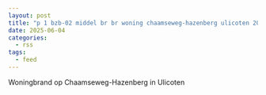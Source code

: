 ```yaml
---
layout: post
title: "p 1 bzb-02 middel br br woning chaamseweg-hazenberg ulicoten 203092 207532 207662 207661"
date: 2025-06-04
categories: 
  - rss
tags: 
  - feed
---
```


Woningbrand op Chaamseweg-Hazenberg in Ulicoten
